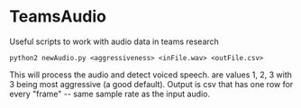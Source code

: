 # TeamsAudio
Useful scripts to work with audio data in teams research

```
python2 newAudio.py <aggressiveness> <inFile.wav> <outFile.csv>
```

This will process the audio and detect voiced speech. <aggressiveness> are values 1, 2, 3 with 3 being most aggressive (a good default). 
  Output is csv that has one row for every "frame" -- same sample rate as the input audio.
